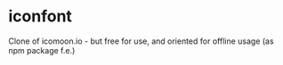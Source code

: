 # iconfont
Clone of icomoon.io - but free for use, and oriented for offline usage (as npm package f.e.)
